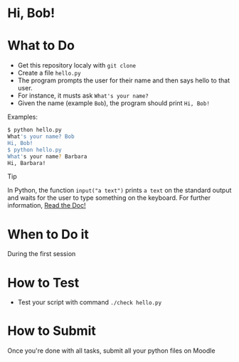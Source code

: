 # Hi, Bob!

# What to Do

 - Get this repository localy with `git clone`
 - Create a file `hello.py`
 - The program prompts the user for their name and then says hello to that user.
 - For instance, it musts ask `What's your name?`
 - Given the name (example `Bob`), the program should print `Hi, Bob!`

Examples:
```bash
$ python hello.py
What's your name? Bob
Hi, Bob!
$ python hello.py
What's your name? Barbara
Hi, Barbara!
```

> [!TIP]
> In Python, the function `input("a text")` prints `a text` on the standard output and waits for the user to type something on the keyboard.
> For further information, [Read the Doc!](https://docs.python.org/3/library/functions.html#input)

# When to Do it

During the first session

# How to Test

- Test your script with command `./check hello.py`

# How to Submit

Once you're done with all tasks, submit all your python files on Moodle
